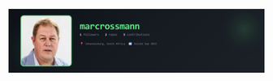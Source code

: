 ![marcrossmann's GitHub Banner](https://raw.githubusercontent.com/marcrossmann/marcrossmann/main/banner.png)

